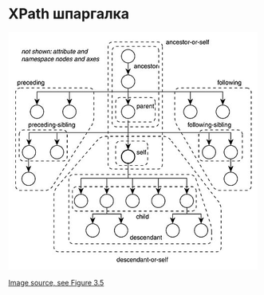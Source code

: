 # XPath шпаргалка

 ![visualization of XPath axes](/images/493f4c2ce912544310eeb6cb479c6d65.jpg) 

 [Image source, see Figure 3.5](http://www.informit.com/articles/article.aspx?p=29844&seqNum=3)
